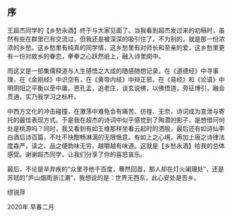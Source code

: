 ## 序

王超杰同学的【乡愁永酒】终于与大家见面了。当我看到超杰发过来的初稿时，虽然有些在群里已有交流过，但我还是被深深的吸引住了，不为别的，就是那一份浓浓的乡愁。这乡愁里有纯真的同学情，这乡愁里有对师长和至亲的爱，这乡愁里更有一份对故乡的眷恋，拳拳之心跃然纸上，融入诗里阕中。

而这又是一部集儒释道与人生感悟之大成的随感随想记录。在《道德经》中寻事理，在《金刚经》中识空有，在《黄帝内经》中辩正邪，在《易经》和《论语》中明阴阳之平衡以至中庸。思孔孟，追老庄，谈玄说佛，以佛悟道，旁征博引，融会贯通，实乃我学习之标杆。

中西方文化的冲击碰撞，在激荡中难免会有痛苦、彷徨、无奈，诗词成为宣泄与寄托的最佳表现方式。于是我在超杰的诗词中似乎感觉到了陶潜的影子，是想借问何处是桃源吗？同时，我又看到有如王维那样坐看云起时的洒脱，最后还有如诗仙李白酒后诗百篇，不吐不快酣畅淋漓的无限惬意。有如上之心境，再加上唐之诗律法度森严，读之、品之便韵味无穷，越嚼越有味道。这就是【乡愁永酒】给我的总体感受。谢谢超杰同学，让我们分享了你的喜怒哀乐。

最后，不论是辛弃疾的“众里寻他千百度，蓦然回首，那人却在灯火阑珊处”，还是苏轼的“庐山烟雨浙江潮”，我想说的是：世界无西东，此心安处是吾乡。

缪锐萍 

2020年 早春二月
